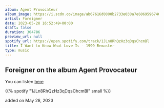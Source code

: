 ```yaml
---
album: Agent Provocateur
album_image: https://i.scdn.co/image/ab67616d0000b2733e030a7e606959674643d274
artist: Foreigner
date: 2023-05-28 16:52:49+00:00
draft: false
duration: 304786
preview_url: null
spotify_url: https://open.spotify.com/track/1JLn8RhQzHz3qDqsChcmBl
title: I Want to Know What Love Is - 1999 Remaster
type: music
---
```



## Foreigner on the album Agent Provocateur

You can listen [here](https://open.spotify.com/track/1JLn8RhQzHz3qDqsChcmBl)

{{% spotify "1JLn8RhQzHz3qDqsChcmBl" small %}}

added on May 28, 2023